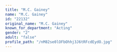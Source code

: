 ```yaml
---
title: "M.C. Gainey"
name: "M.C. Gainey"
id: "22132"
original_name: "M.C. Gainey"
known_for_department: "Acting"
gender: "2"
adult: "false"
profile_path: "/nM82se0lOFbOhhj3J6tRFcdEydO.jpg"
---
```

